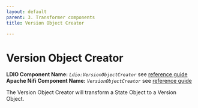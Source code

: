 ```yaml
---
layout: default
parent: 3. Transformer components
title: Version Object Creator

---
```


# Version Object Creator

<b>LDIO Component Name:</b> <i>`Ldio:VersionObjectCreator`</i> see [reference guide]() <br>
<b>Apache Nifi Component Name:</b> <i>`VersionObjectCreator`</i> see [reference guide]()

The Version Object Creator will transform a State Object to a Version Object.